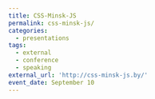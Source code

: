 ```yaml
---
title: CSS-Minsk-JS
permalink: css-minsk-js/
categories:
  - presentations
tags:
  - external
  - conference
  - speaking
external_url: 'http://css-minsk-js.by/'
event_date: September 10
---
```


